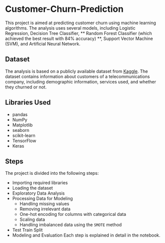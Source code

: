 # Customer-Churn-Prediction

This project is aimed at predicting customer churn using machine learning algorithms. The analysis uses several models, including Logistic Regression, Decision Tree Classifier, ** Random Forest Classifier (which achieved the best result with 84% accuracy) **, Support Vector Machine (SVM), and Artificial Neural Network.

## Dataset
The analysis is based on a publicly available dataset from [Kaggle](https://www.kaggle.com/datasets/blastchar/telco-customer-churn). The dataset contains information about customers of a telecommunications company, including demographic information, services used, and whether they churned or not.

## Libraries Used
- pandas
- NumPy
- Matplotlib
- seaborn
- scikit-learn
- TensorFlow
- Keras

## Steps
The project is divided into the following steps:

- Importing required libraries
- Loading the dataset
- Exploratory Data Analysis
- Processing Data for Modeling
  - Handling missing values
  - Removing irrelevant data
  - One-hot encoding for columns with categorical data
  - Scaling data
  - Handling imbalanced data using the `SMOTE` method
- Test Train Split
- Modeling and Evaluation
Each step is explained in detail in the notebook.
